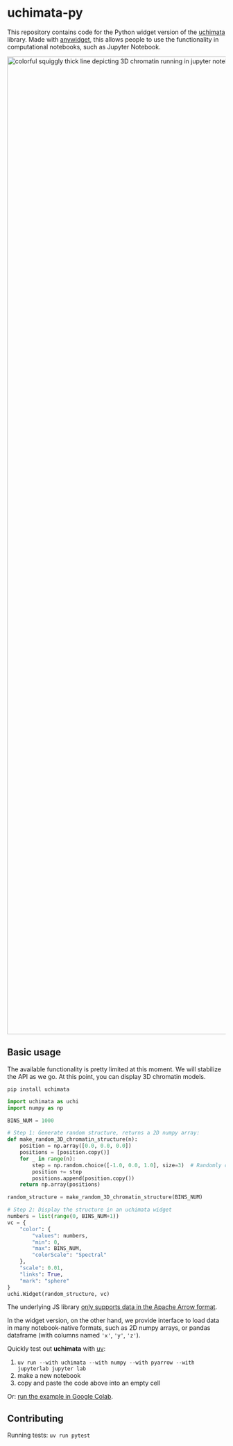 # uchimata-py

This repository contains code for the Python widget version of the
[uchimata](https://github.com/dvdkouril/uchimata) library. Made with
[anywidget](https://github.com/manzt/anywidget), this allows people to use the
functionality in computational notebooks, such as Jupyter Notebook.

<img width="2384" height="2250" alt="colorful squiggly thick line depicting 3D chromatin running in jupyter
notebook" src="https://github.com/user-attachments/assets/724f2a75-34a1-489e-abe8-f8167fdbd3cc" />


## Basic usage
The available functionality is pretty limited at this moment. We will stabilize
the API as we go. At this point, you can display 3D chromatin models.

```
pip install uchimata
```

```python
import uchimata as uchi
import numpy as np

BINS_NUM = 1000

# Step 1: Generate random structure, returns a 2D numpy array:
def make_random_3D_chromatin_structure(n):
    position = np.array([0.0, 0.0, 0.0])
    positions = [position.copy()]
    for _ in range(n):
        step = np.random.choice([-1.0, 0.0, 1.0], size=3)  # Randomly choose to move left, right, up, down, forward, or backward
        position += step
        positions.append(position.copy())
    return np.array(positions)

random_structure = make_random_3D_chromatin_structure(BINS_NUM)

# Step 2: Display the structure in an uchimata widget
numbers = list(range(0, BINS_NUM+1))
vc = {
    "color": {
        "values": numbers,
        "min": 0,
        "max": BINS_NUM,
        "colorScale": "Spectral"
    }, 
    "scale": 0.01, 
    "links": True, 
    "mark": "sphere"
}
uchi.Widget(random_structure, vc)
```

The underlying JS library [only supports data in the Apache Arrow
format](https://github.com/dvdkouril/uchimata/tree/main/docs#data-loading).

In the widget version, on the other hand, we provide interface to load data in
many notebook-native formats, such as 2D numpy arrays, or pandas dataframe
(with columns named `'x'`, `'y'`, `'z'`).

Quickly test out **uchimata** with [uv](https://docs.astral.sh/uv/):
1. `uv run --with uchimata --with numpy --with pyarrow --with jupyterlab
   jupyter lab`
2. make a new notebook
3. copy and paste the code above into an empty cell

Or: [run the example in Google
Colab](https://colab.research.google.com/drive/1EZh9HcGS3cgPF4C6eFyMm5iHGVGS4Cj_?usp=sharing).

## Contributing
Running tests:
`uv run pytest`
